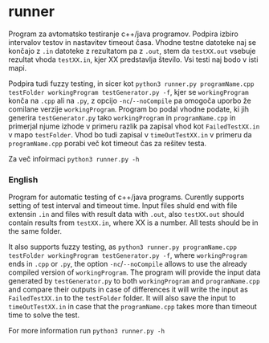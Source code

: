 # runner
Program za avtomatsko testiranje c++/java programov. Podpira izbiro intervalov testov in nastavitev timeout časa. Vhodne testne datoteke naj se končajo z ```.in``` datoteke z rezultatom pa z ```.out```, stem da ```testXX.out``` vsebuje rezultat vhoda ```testXX.in```, kjer XX predstavlja število. Vsi testi naj bodo v isti mapi.

Podpira tudi fuzzy testing, in sicer kot ```python3 runner.py programName.cpp testFolder workingProgram testGenerator.py -f```, kjer se ```workingProgram``` konča na ```.cpp``` ali na ```.py```, z opcijo ```-nc```/```--noCompile``` pa omogoča uporbo že comilane verzije ```workingProgram```. Program bo podal vhodne podate, ki jih generira ```testGenerator.py``` tako ```workingProgram``` in ```programName.cpp``` in primerjal njume izhode v primeru razlik pa zapisal vhod kot ```FailedTestXX.in``` v mapo ```testFolder```. Vhod bo tudi zapisal v ```timeOutTestXX.in``` v primeru da ```programName.cpp``` porabi več kot timeout čas za rešitev testa.

Za več infoirmaci ```python3 runner.py -h```

### English
Program for automatic testing of c++/java programs. Curently supports setting of test interval and timeout time. Input files shuld end with file extensin ```.in``` and files with result data with ```.out```, also  ```testXX.out``` should contain results from ```testXX.in```, where XX is a number. All tests should be in the same folder.

It also supports fuzzy testing, as ```python3 runner.py programName.cpp testFolder workingProgram testGenerator.py -f```, where ```workingProgram``` ends in ```.cpp``` or ```.py```, the option ```-nc```/```--noCompile``` allows to use the already compiled version of ```workingProgram```. The program will provide the input data generated by ```testGenerator.py``` to both ```workingProgram``` and ```programName.cpp``` and compare their outputs in case of differences it will write the input as ```FailedTestXX.in``` to the ```testFolder``` folder. It will also save the input to ```timeOutTestXX.in``` in case that the ```programName.cpp``` takes more than timeout time to solve the test.

For more information run ```python3 runner.py -h```
